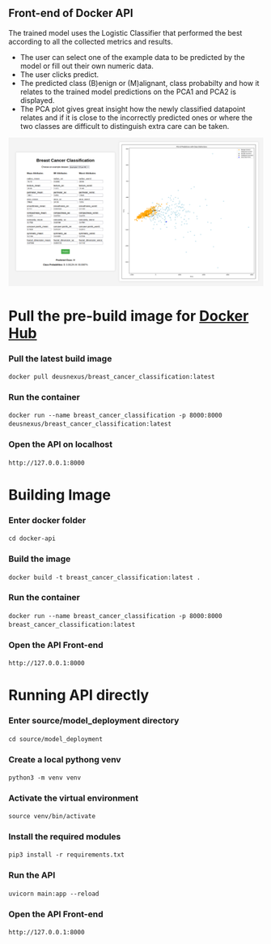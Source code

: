## Front-end of Docker API
The trained model uses the Logistic Classifier that performed the best according to all the collected metrics and results.
- The user can select one of the example data to be predicted by the model or fill out their own numeric data.
- The user clicks predict.
- The predicted class (B)enign or (M)alignant, class probabilty and how it relates to the trained model predictions on the PCA1 and PCA2 is displayed.
- The PCA plot gives great insight how the newly classified datapoint relates and if it is close to the incorrectly predicted ones or where the two classes are difficult to distinguish extra care can be taken.
<img src="/docs/deploy_model_docker_api.png" alt="Deploy Docker-api front-end" width="750">

# Pull the pre-build image for [Docker Hub](https://hub.docker.com/repository/docker/deusnexus/breast_cancer_classification/general)
### Pull the latest build image
`docker pull deusnexus/breast_cancer_classification:latest`
### Run the container
`docker run --name breast_cancer_classification -p 8000:8000 deusnexus/breast_cancer_classification:latest`
### Open the API on localhost
`http://127.0.0.1:8000`

# Building Image
### Enter docker folder
`cd docker-api`
### Build the image
`docker build -t breast_cancer_classification:latest .`
### Run the container
`docker run --name breast_cancer_classification -p 8000:8000 breast_cancer_classification:latest`
### Open the API Front-end
`http://127.0.0.1:8000`

# Running API directly
### Enter source/model_deployment directory
`cd source/model_deployment`
### Create a local pythong venv
`python3 -m venv venv`
### Activate the virtual environment
`source venv/bin/activate`
### Install the required modules
`pip3 install -r requirements.txt`
### Run the API 
`uvicorn main:app --reload`
### Open the API Front-end
`http://127.0.0.1:8000`